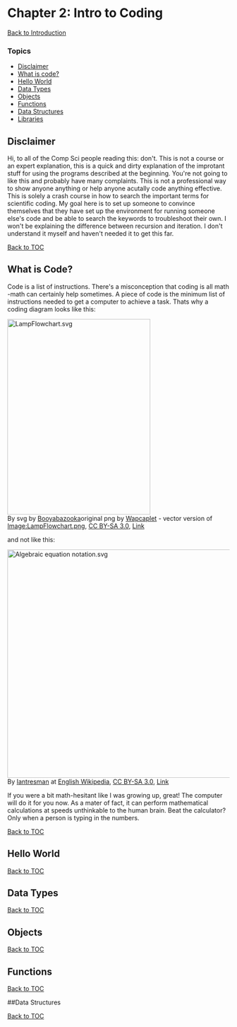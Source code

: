 # Chapter 2: Intro to Coding
[Back to Introduction](https://github.com/jawolfe97/How_To_Write_Mediorcre_Lab_Code/tree/main)

### Topics
- [Disclaimer](#disclaimer)
- [What is code?](#what-is-code)
- [Hello World](#hello-world)
- [Data Types](#data-types)
- [Objects](#objects)
- [Functions](#write-code)
- [Data Structures](#data-structures)
- [Libraries](#libraries)

## Disclaimer
Hi, to all of the Comp Sci people reading this: don't. This is not a course or an expert explanation, this is a quick and dirty explanation of the improtant stuff for using the programs described at the beginning. You're not going to like this and probably have many complaints. This is not a professional way to show anyone anything or help anyone acutally code anything effective. This is solely a crash course in how to search the important terms for scientific coding. My goal here is to set up someone to convince themselves that they have set up the environment for running someone else's code and be able to search the keywords to troubleshoot their own. I won't be explaining the difference between recursion and iteration. I don't understand it myself and haven't needed it to get this far.

[Back to TOC](#topics)

## What is Code?
Code is a list of instructions. There's a misconception that coding is all math -math can certainly help sometimes. A piece of code is the minimum list of instructions needed to get a computer to achieve a task. Thats why a coding diagram looks like this: 

<p><a href="https://commons.wikimedia.org/wiki/File:LampFlowchart.svg#/media/File:LampFlowchart.svg"><img src="https://upload.wikimedia.org/wikipedia/commons/9/91/LampFlowchart.svg" alt="LampFlowchart.svg" height="442" width="324"></a><br>By svg by <a href="//commons.wikimedia.org/wiki/User:Booyabazooka" class="mw-redirect" title="User:Booyabazooka">Booyabazooka</a>original png by <a href="https://en.wikipedia.org/wiki/User:Wapcaplet" class="extiw" title="w:User:Wapcaplet">Wapcaplet</a> - vector version of <a href="//commons.wikimedia.org/wiki/File:LampFlowchart.png" title="File:LampFlowchart.png">Image:LampFlowchart.png</a>, <a href="http://creativecommons.org/licenses/by-sa/3.0/" title="Creative Commons Attribution-Share Alike 3.0">CC BY-SA 3.0</a>, <a href="https://commons.wikimedia.org/w/index.php?curid=714537">Link</a></p>

and not like this: 

<p><a href="https://commons.wikimedia.org/wiki/File:Algebraic_equation_notation.svg#/media/File:Algebraic_equation_notation.svg"><img src="https://upload.wikimedia.org/wikipedia/commons/b/be/Algebraic_equation_notation.svg" alt="Algebraic equation notation.svg" height="516" width="883"></a><br>By <a href="https://en.wikipedia.org/wiki/User:Iantresman" class="extiw" title="wikipedia:User:Iantresman">Iantresman</a> at <a href="https://en.wikipedia.org/wiki/" class="extiw" title="wikipedia:">English Wikipedia</a>, <a href="https://creativecommons.org/licenses/by-sa/3.0" title="Creative Commons Attribution-Share Alike 3.0">CC BY-SA 3.0</a>, <a href="https://commons.wikimedia.org/w/index.php?curid=25604857">Link</a></p>

If you were a bit math-hesitant like I was growing up, great! The computer will do it for you now. As a mater of fact, it can perform mathematical calculations at speeds unthinkable to the human brain. Beat the calculator? Only when a person is typing in the numbers. 

[Back to TOC](#topics)

## Hello World

[Back to TOC](#topics)

## Data Types

[Back to TOC](#topics)

## Objects

[Back to TOC](#topics)

## Functions

[Back to TOC](#topics)

##Data Structures

[Back to TOC](#topics)
